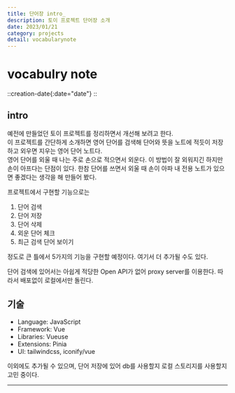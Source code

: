 ```yaml
---
title: 단어장 intro_
description: 토이 프로젝트 단어장 소개
date: 2023/01/21
category: projects
detail: vocabularynote
---
```


# vocabulry note
::creation-date{:date="date"}
::

## intro
예전에 만들었던 토이 프로젝트를 정리하면서 개선해 보려고 한다.  
이 프로젝트를 간단하게 소개하면 영어 단어를 검색해 단어와 뜻을 노트에 적듯이 저장하고 외우면 지우는 영어 단어 노트다.  
영어 단어를 외울 때 나는 주로 손으로 적으면서 외운다. 이 방법이 잘 외워지긴 하지만 손이 아프다는 단점이 있다. 한참 단어를 쓰면서 외울 때 손이 아파 내 전용 노트가 있으면 좋겠다는 생각을 해 만들어 봤다.   

프로젝트에서 구현할 기능으로는
1. 단어 검색
2. 단어 저장
3. 단어 삭제
4. 외운 단어 체크
5. 최근 검색 단어 보이기

정도로 큰 틀에서 5가지의 기능을 구현할 예정이다. 여기서 더 추가될 수도 있다.  

단어 검색에 있어서는 아쉽게 적당한 Open API가 없어 proxy server를 이용한다. 따라서 배포없이 로컬에서만 돌린다.


## 기술
- Language: JavaScript
- Framework: Vue
- Libraries: Vueuse
- Extensions: Pinia
- UI: tailwindcss, iconify/vue  

이외에도 추가될 수 있으며, 단어 저장에 있어 db를 사용할지 로컬 스토리지를 사용할지 고민 중이다.

---
